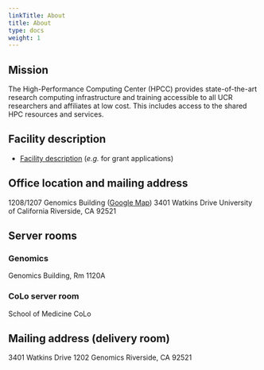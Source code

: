 ```yaml
---
linkTitle: About
title: About
type: docs
weight: 1
---
```


## Mission

The High-Performance Computing Center (HPCC) provides state-of-the-art research computing
infrastructure and training accessible to all UCR researchers and affiliates at low cost. This
includes access to the shared HPC resources and services. 

## Facility description

   * [Facility description](https://goo.gl/43eOwQ) (_e.g._ for grant applications)


## Office location and mailing address

1208/1207 Genomics Building ([Google Map](https://goo.gl/OVKyxv))
3401 Watkins Drive
University of California
Riverside, CA 92521

## Server rooms

### Genomics

Genomics Building, Rm 1120A

### CoLo server room

School of Medicine CoLo


## Mailing address (delivery room)

3401 Watkins Drive
1202 Genomics
Riverside, CA 92521

